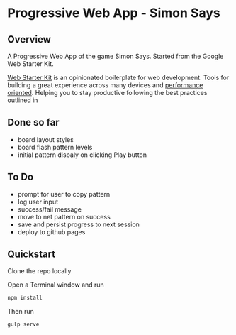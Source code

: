 # Progressive Web App - Simon Says

## Overview

A Progressive Web App of the game Simon Says. 
Started from the Google Web Starter Kit.

[Web Starter Kit](https://developers.google.com/web/tools/starter-kit/) is an opinionated boilerplate for web development. Tools for building a great experience across many devices and [performance oriented](#web-performance). Helping you to stay productive following the best practices outlined in 

## Done so far

* board layout styles
* board flash pattern levels
* initial pattern dispaly on clicking Play button

## To Do

* prompt for user to copy pattern
* log user input 
* success/fail message
* move to net pattern on success
* save and persist progress to next session
* deploy to github pages


## Quickstart

Clone the repo locally

Open a Terminal window and run

```bash
npm install 
```

Then run

```bash
gulp serve 
```

